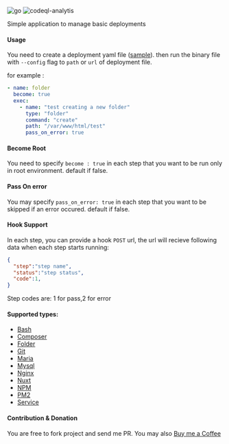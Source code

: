 ![go](https://github.com/arashrasoulzadeh/deepzy/actions/workflows/go.yml/badge.svg)
![codeql-analytis](https://github.com/arashrasoulzadeh/deepzy/actions/workflows/codeql-analysis.yml/badge.svg)

Simple application to manage basic deployments

#### Usage
You need to create a deployment yaml file ([sample](deploy.yaml)). then run the binary file with `--config` flag to `path` or `url` of deployment file.

for example : 
```yaml
- name: folder
  become: true
  exec:
    - name: "test creating a new folder"
      type: "folder"
      command: "create"
      path: "/var/www/html/test"
      pass_on_error: true
```

#### Become Root
You need to specify `become : true` in each step that you want to be run only in root environment. default if false.

#### Pass On error
You may specify `pass_on_error: true` in each step that you want to be skipped if an error occured. default if false.


#### Hook Support 
In each step, you can provide a hook `POST` url, the url will recieve following data when each step starts running:
```json
{
  "step":"step name",
  "status":"step status",
  "code":1,
}

```
Step codes are: 1 for pass,2 for error

#### Supported types:

- [Bash](DOCS/BASH.MD)
- [Composer](DOCS/COMPOSER.MD)
- [Folder](DOCS/FOLDER.MD)
- [Git](DOCS/GIT.MD)
- [Maria](DOCS/MARIA.MD)
- [Mysql](DOCS/MYSQL.MD)
- [Nginx](DOCS/NGINX.MD)
- [Nuxt](DOCS/NUXT.MD)
- [NPM](DOCS/NPM.MD)
- [PM2](DOCS/PM2.MD)
- [Service](DOCS/SERVICE.MD)


#### Contribution & Donation
You are free to fork project and send me PR.
You may also [Buy me a Coffee](https://dono.gg/arashrasoulzadeh)
